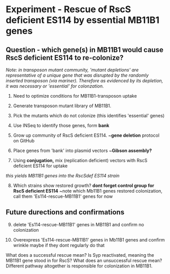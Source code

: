 # Experiment - Rescue of RscS deficient ES114 by essential MB11B1 genes
## Question - which gene(s) in MB11B1 would cause RscS deficient ES114 to re-colonize?
*Note: in transposon mutant community, 'mutant depletions' are representative of a unique gene that was disrupted by the randomly inserted transposon (via mariner). Therefore as evidenced by its depletion, it was necessary or 'essential' for colonzation.*

1. Need to optimize conditions for MB11B1-transposon uptake

2. Generate transposon mutant library of MB11B1.

3. Pick the mutants which do not colonize (this identifies 'essential' genes)

4. Use INSeq to identify those genes, form **bank**

5. Grow up community of RscS deficient ES114.
    ~**gene deletion** protocol on GitHub

6. Place genes from 'bank' into plasmid vectors
  ~**Gibson assembly?**

7. Using **conjugation,** mix (replication deficient) vectors with RscS deficient ES114 for uptake

*this yields MB11B1 genes into the RscSdef ES114 strain*

8. Which strains show restored growth?
**dont forget control group for RscS deficient ES114**
~note which Mb11B1 genes restored colonization, call them 'Es114-rescue-MB11B1' genes for now

## Future durections and confirmations
9. delete 'Es114-rescue-MB11B1' genes in MB11B1 and confirm no colonization

10. Overexpress 'Es114-rescue-MB11B1' genes in Mb11B1 genes and confirm wrinkle maybe if they dont regularly do that

What does a successful rescue mean? 
    Is Syp reactivated, meaning the MB11B1 gene stood in for RscS? 
What does an unsuccessful rescue mean?
    Different pathway altogether is responsible for colonization in MB11B1. 
